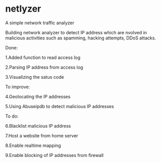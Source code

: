 # netlyzer
A simple network traffic analyzer

Building network analyzer to detect IP address which are nvolved in malicious activities such as spamming, hacking attempts, DDoS attacks.


Done:


1.Added function to read access log

2.Parsing IP address from access log

3.Visualizing the satus code 


To improve:


4.Geolocating the IP addresses

5.Using Abuseipdb to detect malicious IP addresses


To do:


6.Blacklist malicious IP address

7.Host a website from home server

8.Enable realtime mapping

9.Enable blocking of IP addresses from firewall
